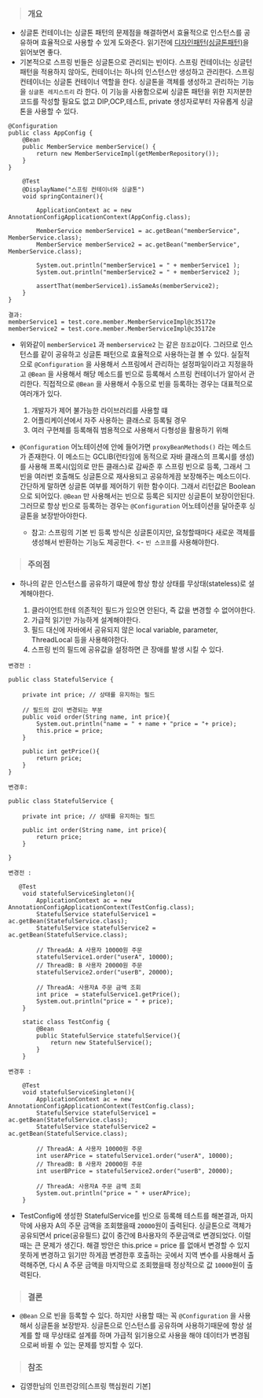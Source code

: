 > ### 개요
* 싱글톤 컨테이너는 싱글톤 패턴의 문제점을 해결하면서 효율적으로 인스턴스를 공유하며 효율적으로 사용할 수 있게 도와준다. 읽기전에 [디자인패턴(싱글톤패턴)](https://github.com/crinkj/TIL/blob/master/Design-Pattern/%EC%8B%B1%EA%B8%80%ED%86%A4(Singleton)%20%ED%8C%A8%ED%84%B4.md)을 읽어보면 좋다.
* 기본적으로 스프링 빈들은 싱글톤으로 관리되는 빈이다. 스프링 컨테이너는 싱글턴 패턴을 적용하지 않아도, 컨테이너는 하나의 인스턴스만 생성하고 관리한다. 스프링 컨테이너는 싱글톤 컨테이너 역할을 한다. 싱글톤을 객체를 생성하고 관리하는 기능을 `싱글톤 레지스트리` 라 한다. 이 기능을 사용함으로써 싱글톤 패턴을 위한 지저분한 코드를 작성할 필요도 없고 DIP,OCP,테스트, private 생성자로부터 자유롭게 싱글톤을 사용할 수 있다.

```
@Configuration
public class AppConfig {
    @Bean
    public MemberService memberService() {
        return new MemberServiceImpl(getMemberRepository());
    }
}
```
```
    @Test
    @DisplayName("스프링 컨테이너와 싱글톤")
    void springContainer(){

        ApplicationContext ac = new AnnotationConfigApplicationContext(AppConfig.class);

        MemberService memberService1 = ac.getBean("memberService",  MemberService.class);
        MemberService memberService2 = ac.getBean("memberService", MemberService.class);

        System.out.println("memberService1 = " + memberService1 );
        System.out.println("memberService2 = " + memberService2 );

        assertThat(memberService1).isSameAs(memberService2);
    }
}

결과: 
memberService1 = test.core.member.MemberServiceImpl@c35172e
memberService2 = test.core.member.MemberServiceImpl@c35172e
```
* 위와같이 `memberService1` 과 `memberservice2` 는 같은 `참조값`이다. 그러므로 인스턴스를 같이 공유하고 싱글톤 패턴으로 효율적으로 사용하는걸 볼 수 있다. 실질적으로 `@Configuration` 을 사용해서 스프링에서 관리하는 설정파일이라고 지정을하고 `@Bean` 을 사용해서 해당 메소드를 빈으로 등록해서 스프링 컨테이너가 알아서 관리한다. 직접적으로 `@Bean` 을 사용해서 수동으로 빈을 등록하는 경우는 대표적으로 여러개가 있다.
  
  1. 개발자가 제어 불가능한 라이브러리를 사용할 떄 
  2. 어플리케이션에서 자주 사용하는 클래스로 등록될 경우
  3. 여러 구현체를 등록해줘 범용적으로 사용해서 다형성을 활용하기 위해 

* `@Configuration` 어노테이션에 안에 들어가면 `proxyBeanMethods()` 라는 메소드가 존재한다. 이 메소드는 GCLIB(런타임에 동적으로 자바 클래스의 프록시를 생성)를 사용해 프록시(임의로 만든 클래스)로 감싸준 후 스프링 빈으로 등록, 그래서 그 빈을 여러번 호출해도 싱글톤으로 재사용되고 공유하게끔 보장해주는 메소드이다. 간단하게 말하면 싱글톤 여부를 제어하기 위한 함수이다. 그래서 리턴값은 Boolean으로 되어있다. `@Bean` 만 사용해서는 빈으로 등록은 되지만 싱글톤이 보장이안된다. 그러므로 항상 빈으로 등록하는 경우는 `@Configuration` 어노테이션을 달아준후 싱글톤을 보장받아야한다. 

     * 참고: 스프링의 기본 빈 등록 방식은 싱글톤이지만, 요청할때마다 새로운 객체를 생성해서 반환하는 기능도 제공한다. <- `빈 스코프`를 사용해야한다. 

> ### 주의점 
* 하나의 같은 인스턴스를 공유하기 떄문에 항상 항상 상태를 무상태(stateless)로 설계해야한다. 
  
   1. 클라이언트한테 의존적인 필드가 있으면 안된다, 즉 값을 변경할 수 없어야한다.
   2. 가급적 읽기만 가능하게 설계해야한다.
   3. 필드 대신에 자바에서 공유되지 않은 local variable, parameter, ThreadLocal 등을 사용해야한다.
   4. 스프링 빈의 필드에 공유값을 설정하면 큰 장애를 발생 시킬 수 있다.

```
변경전 :

public class StatefulService {

    private int price; // 상태를 유지하는 필드

    // 필드의 값이 변경되는 부분
    public void order(String name, int price){
        System.out.println("name = " + name + "price = "+ price);
        this.price = price;
    } 

    public int getPrice(){
        return price;
    }
}

변경후: 

public class StatefulService {

    private int price; // 상태를 유지하는 필드

    public int order(String name, int price){
        return price;
    }

}

```
```
변경전 : 

   @Test
    void statefulServiceSingleton(){
        ApplicationContext ac = new AnnotationConfigApplicationContext(TestConfig.class);
        StatefulService statefulService1 = ac.getBean(StatefulService.class);
        StatefulService statefulService2 = ac.getBean(StatefulService.class);

        // ThreadA: A 사용자 10000원 주문
        statefulService1.order("userA", 10000);
        // ThreadB: B 사용자 20000원 주문
        statefulService2.order("userB", 20000);

        // ThreadA: 사용자A 주문 금액 조회
        int price  = statefulService1.getPrice();
        System.out.println("price = " + price);
    }

    static class TestConfig {
        @Bean
        public StatefulService statefulService(){
            return new StatefulService();
        }
    }

변경후 :

    @Test
    void statefulServiceSingleton(){
        ApplicationContext ac = new AnnotationConfigApplicationContext(TestConfig.class);
        StatefulService statefulService1 = ac.getBean(StatefulService.class);
        StatefulService statefulService2 = ac.getBean(StatefulService.class);

        // ThreadA: A 사용자 10000원 주문
        int userAPrice = statefulService1.order("userA", 10000);
        // ThreadB: B 사용자 20000원 주문
        int userBPrice = statefulService2.order("userB", 20000);

        // ThreadA: 사용자A 주문 금액 조회
        System.out.println("price = " + userAPrice);
    }

```    
* TestConfig에 생성한 StatefulService를 빈으로 등록해 테스트를 해본결과, 마지막에 사용자 A의 주문 금액을 조회했을때 `20000`원이 출력된다. 싱글톤으로 객체가 공유되면서 price(공유필드) 값이 중간에 B사용자의 주문금액로 변경되었다. 이럴때는 큰 문제가 생긴다. 해결 방안은 this.price = price 를 없애서 변경할 수 있지 못하게 변경하고 읽기만 하게끔 변경한후 호출하는 곳에서 지역 변수를 사용해서 출력해주면, 다시 A 주문 금액을 마지막으로 조회했을때 정상적으로 값 `10000`원이 출력된다. 

> ### 결론
* `@Bean` 으로 빈을 등록할 수 있다. 하지만 사용할 때는 꼭 `@Configuration` 을 사용해서 싱글톤을 보장받자. 싱글톤으로 인스턴스를 공유하며 사용하기때문에 항상 설계를 할 때 무상태로 설계를 하며 가급적 읽기용으로 사용을 해야 데이터가 변경됨으로써 바뀔 수 있는 문제를 방지할 수 있다.

> ### 참조
* 김영한님의 인프런강의[스프링 핵심원리 기본]